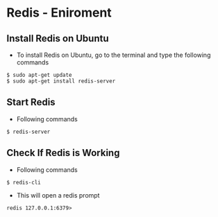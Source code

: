 # Redis - Eniroment
## Install Redis on Ubuntu
* To install Redis on Ubuntu, go to the terminal and type the following commands
```
$ sudo apt-get update
$ sudo apt-get install redis-server
```

## Start Redis
* Following commands
```
$ redis-server
```

## Check If Redis is Working
* Following commands
```
$ redis-cli
```
* This will open a redis prompt
```
redis 127.0.0.1:6379>
```